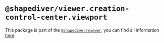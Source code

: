 # `@shapediver/viewer.creation-control-center.viewport`

This package is part of the [`@shapediver/viewer`](https://www.npmjs.com/package/@shapediver/viewer), you can find all information [here](https://viewer.shapediver.com/v3/latest/api/index.html).
